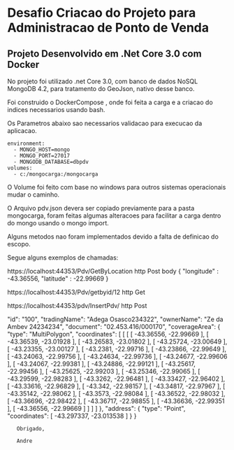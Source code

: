 # Desafio Criacao do Projeto para Administracao de Ponto de Venda

## Projeto Desenvolvido em .Net Core 3.0 com Docker

No projeto foi utilizado .net Core 3.0, com banco de dados NoSQL  MongoDB 4.2, para tratamento do GeoJson, nativo desse banco.

Foi construido o DockerCompose , onde  foi feita a carga e a criacao do indices necessarios usando bash. 

Os Parametros abaixo sao necessarios validacao para execucao da aplicacao. 

    environment:  
      - MONGO_HOST=mongo
      - MONGO_PORT=27017
      - MONGODB_DATABASE=dbpdv
    volumes:
      - c:/mongocarga:/mongocarga

O Volume foi feito com base no windows para outros sistemas operacionais mudar o caminho. 

O Arquivo pdv.json devera ser copiado previamente para a pasta mongocarga, foram feitas algumas alteracoes para facilitar a carga
dentro do mongo usando o mongo import.

Alguns metodos nao foram implementados devido a falta de definicao do escopo.

Segue alguns exemplos de chamadas: 

https://localhost:44353/Pdv/GetByLocation http Post 
body 
{
   "longitude" : -43.36556, 
   "latitude" : -22.99669
}

https://localhost:44353/Pdv/getbyid/12 http Get

https://localhost:44353/pdv/InsertPdv/ http Post

  "id": "100",
          "tradingName": "Adega Osasco234322",
          "ownerName": "Ze da Ambev 24234234",
          "document": "02.453.416/000170",
          "coverageArea": {
             "type": "MultiPolygon",
             "coordinates": [
                [
                   [
                      [
                         -43.36556,
                         -22.99669
                      ],
                      [
                         -43.36539,
                         -23.01928
                      ],
                      [
                         -43.26583,
                         -23.01802
                      ],
                      [
                         -43.25724,
                         -23.00649
                      ],
                      [
                         -43.23355,
                         -23.00127
                      ],
                      [
                         -43.2381,
                         -22.99716
                      ],
                      [
                         -43.23866,
                         -22.99649
                      ],
                      [
                         -43.24063,
                         -22.99756
                      ],
                      [
                         -43.24634,
                         -22.99736
                      ],
                      [
                         -43.24677,
                         -22.99606
                      ],
                      [
                         -43.24067,
                         -22.99381
                      ],
                      [
                         -43.24886,
                         -22.99121
                      ],
                      [
                         -43.25617,
                         -22.99456
                      ],
                      [
                         -43.25625,
                         -22.99203
                      ],
                      [
                         -43.25346,
                         -22.99065
                      ],
                      [
                         -43.29599,
                         -22.98283
                      ],
                      [
                         -43.3262,
                         -22.96481
                      ],
                      [
                         -43.33427,
                         -22.96402
                      ],
                      [
                         -43.33616,
                         -22.96829
                      ],
                      [
                         -43.342,
                         -22.98157
                      ],
                      [
                         -43.34817,
                         -22.97967
                      ],
                      [
                         -43.35142,
                         -22.98062
                      ],
                      [
                         -43.3573,
                         -22.98084
                      ],
                      [
                         -43.36522,
                         -22.98032
                      ],
                      [
                         -43.36696,
                         -22.98422
                      ],
                      [
                         -43.36717,
                         -22.98855
                      ],
                      [
                         -43.36636,
                         -22.99351
                      ],
                      [
                         -43.36556,
                         -22.99669
                      ]
                   ]
                ]
             ]
          },
          "address": {
             "type": "Point",
             "coordinates": [
                -43.297337,
                -23.013538
             ]
          }
       }

	   Obrigado, 

	   Andre

